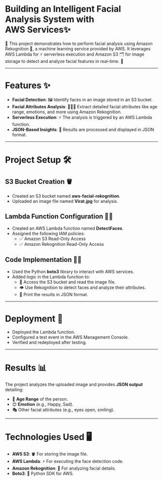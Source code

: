 # Building an Intelligent Facial Analysis System with AWS Services✨

🚀 This project demonstrates how to perform facial analysis using Amazon Rekognition 🌟, a machine learning service provided by AWS. It leverages AWS Lambda for ⚡ serverless execution and Amazon S3 🗂️ for image storage to detect and analyze facial features in real-time. 🎯

  

---

# Features ✨  
- **Facial Detection**: 🖼️ Identify faces in an image stored in an S3 bucket.  
- **Facial Attributes Analysis**: 🧑‍🤝‍🧑 Extract detailed facial attributes like age range, emotions, and more using Amazon Rekognition.  
- **Serverless Execution**: ⚡ The analysis is triggered by an AWS Lambda function.  
- **JSON-Based Insights**: 📝 Results are processed and displayed in JSON format.  

---

# Project Setup 🛠️  

## S3 Bucket Creation 🪣  
- Created an S3 bucket named **aws-facial-rekognition**.  
- Uploaded an image file named **Virat.jpg** for analysis.  

## Lambda Function Configuration 🧑‍💻  
- Created an AWS Lambda function named **DetectFaces**.  
- Assigned the following IAM policies:  
  - ✅ Amazon S3 Read-Only Access  
  - ✅ Amazon Rekognition Read-Only Access  

## Code Implementation 🧑‍💻  
- Used the Python **boto3** library to interact with AWS services.  
- Added logic in the Lambda function to:  
  - 📂 Access the S3 bucket and read the image file.  
  - 👁️ Use Rekognition to detect faces and analyze their attributes.  
  - 📝 Print the results in JSON format.  

---

# Deployment 🚀  
- Deployed the Lambda function.  
- Configured a test event in the AWS Management Console.  
- Verified and redeployed after testing.  

---

# Results 📊  
The project analyzes the uploaded image and provides **JSON output** detailing:  
- 👶 **Age Range** of the person.  
- 😊 **Emotion** (e.g., Happy, Sad).  
- 🎭 Other facial attributes (e.g., eyes open, smiling).  

---

# Technologies Used 🖥️  
- **AWS S3**: 🪣 For storing the image file.  
- **AWS Lambda**: ⚡ For executing the face detection code.  
- **Amazon Rekognition**: 🤖 For analyzing facial details.  
- **Boto3**: 🐍 Python SDK for AWS.  


